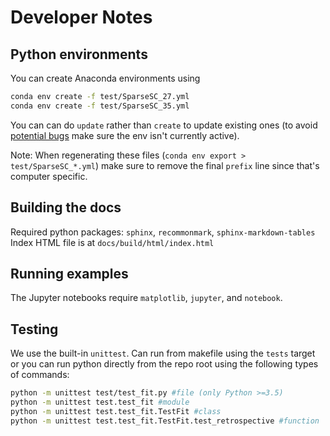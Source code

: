 # Developer Notes 

## Python environments

You can create Anaconda environments using
```bash
conda env create -f test/SparseSC_27.yml
conda env create -f test/SparseSC_35.yml
```
You can can do `update` rather than `create` to update existing ones (to avoid [potential bugs](https://stackoverflow.com/a/46114295/3429373) make sure the env isn't currently active).

Note: When regenerating these files (`conda env export > test/SparseSC_*.yml`) make sure to remove the final `prefix` line since that's computer specific.

## Building the docs
Required python packages: `sphinx`, `recommonmark`, `sphinx-markdown-tables`
Index HTML file is at `docs/build/html/index.html`

## Running examples
The Jupyter notebooks require `matplotlib`, `jupyter`, and `notebook`.

## Testing
We use the built-in `unittest`. Can run from makefile using the `tests` target or you can run python directly from the repo root using the following types of commands:

```bash
python -m unittest test/test_fit.py #file (only Python >=3.5)
python -m unittest test.test_fit #module
python -m unittest test.test_fit.TestFit #class
python -m unittest test.test_fit.TestFit.test_retrospective #function
```

<!--
## Release Process
* Ensure the makefile target `check`  (which does pylint, tests, doc building, and packaging) runs clean
* If new version, check that it's been updated in `SparseSC/__init__.py`
* Updated `Changelog.md`
* Tag/Release in version control
-->

